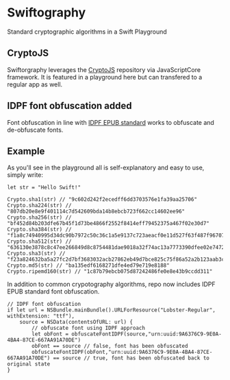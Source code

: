 # Swiftography
Standard cryptographic algorithms in a Swift Playground
## CryptoJS
Swiftorgraphy leverages the [CryptoJS](https://code.google.com/p/crypto-js/) repository via JavaScriptCore framework. It is featured in a playground here but can transfered to a regular app as well.
## IDPF font obfuscation added
Font obfuscation in line with [IDPF EPUB standard](http://www.idpf.org/epub/30/spec/epub30-ocf.html#font-obfuscation) works to obfuscate and de-obfuscate fonts.
## Example
As you'll see in the playground all is self-explanatory and easy to use, simply write:
```
let str = "Hello Swift!"

Crypto.sha1(str) // "9c602d242f2ecedff6dd3703576e1fa39aa25706"
Crypto.sha224(str) // "807db20e8e9f401114c7d542609bda14b8ebcb723f662cc14602ee96"
Crypto.sha256(str) // "bf452d84b203dfe67b45f1d73be4866f2552f8414eff79452375a467f02e30d7"
Crypto.sha384(str) // "f1a8c74940995d34dc90b7972c50c36c1a5e9137c723aeacf0e11d527f63f487f96707c339e58e9a210cc2084243b028"
Crypto.sha512(str) // "636130e3878c8c47ee266849d8c8754481dae9018a32f74ac13a7773390dfee02e7472fb7caa1c1a33e846bcc16204e895ddd11dd8175e87f3b2451b7326c03f"
Crypto.sha3(str) // "f23a824632ba5a27fc2d7bf3683032acb27862eb49d7bce825c75f86a52a2b123aab3c76035fab5a5aad01b0cc0c495b2140198260a0e7441ba9235f26795338"
Crypto.md5(str) // "ba135edf6168271dfe4ed79e719e8188"
Crypto.ripemd160(str) // "1c87b79ebcb075d87242486fe0e8e43b9ccdd311"
```
In addition to common crypotography algorithms, repo now includes IDPF EPUB standard font obfuscation.
```
// IDPF font obfuscation
if let url = NSBundle.mainBundle().URLForResource("Lobster-Regular", withExtension: "ttf"),
    source = NSData(contentsOfURL: url) {
        // obfuscate font using IDPF approach
        let obFont = obfuscateFontIDPF(source,"urn:uuid:9A6376C9-9E0A-4BA4-87CE-667AA91A70DE")
        obFont == source // false, font has been obfuscated
        obfuscateFontIDPF(obFont,"urn:uuid:9A6376C9-9E0A-4BA4-87CE-667AA91A70DE") == source // true, font has been obfuscated back to original state
}
```
